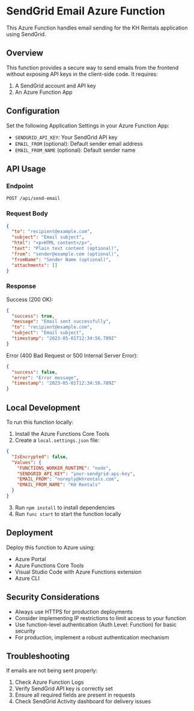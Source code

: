 # SendGrid Email Azure Function

This Azure Function handles email sending for the KH Rentals application using SendGrid.

## Overview

This function provides a secure way to send emails from the frontend without exposing API keys in the client-side code. It requires:

1. A SendGrid account and API key
2. An Azure Function App

## Configuration

Set the following Application Settings in your Azure Function App:

- `SENDGRID_API_KEY`: Your SendGrid API key
- `EMAIL_FROM` (optional): Default sender email address
- `EMAIL_FROM_NAME` (optional): Default sender name

## API Usage

### Endpoint

```
POST /api/send-email
```

### Request Body

```json
{
  "to": "recipient@example.com",
  "subject": "Email subject",
  "html": "<p>HTML content</p>",
  "text": "Plain text content (optional)",
  "from": "sender@example.com (optional)",
  "fromName": "Sender Name (optional)",
  "attachments": [] 
}
```

### Response

Success (200 OK):
```json
{
  "success": true,
  "message": "Email sent successfully",
  "to": "recipient@example.com",
  "subject": "Email subject",
  "timestamp": "2023-05-01T12:34:56.789Z"
}
```

Error (400 Bad Request or 500 Internal Server Error):
```json
{
  "success": false,
  "error": "Error message",
  "timestamp": "2023-05-01T12:34:56.789Z"
}
```

## Local Development

To run this function locally:

1. Install the Azure Functions Core Tools
2. Create a `local.settings.json` file:
```json
{
  "IsEncrypted": false,
  "Values": {
    "FUNCTIONS_WORKER_RUNTIME": "node",
    "SENDGRID_API_KEY": "your-sendgrid-api-key",
    "EMAIL_FROM": "noreply@khrentals.com",
    "EMAIL_FROM_NAME": "KH Rentals"
  }
}
```
3. Run `npm install` to install dependencies
4. Run `func start` to start the function locally

## Deployment

Deploy this function to Azure using:

- Azure Portal
- Azure Functions Core Tools
- Visual Studio Code with Azure Functions extension
- Azure CLI

## Security Considerations

- Always use HTTPS for production deployments
- Consider implementing IP restrictions to limit access to your function
- Use function-level authentication (Auth Level: Function) for basic security
- For production, implement a robust authentication mechanism

## Troubleshooting

If emails are not being sent properly:

1. Check Azure Function Logs
2. Verify SendGrid API key is correctly set
3. Ensure all required fields are present in requests
4. Check SendGrid Activity dashboard for delivery issues 